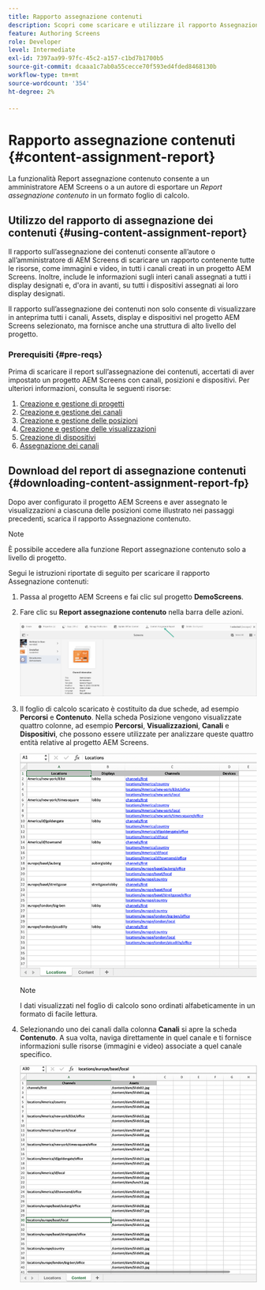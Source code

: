 ```yaml
---
title: Rapporto assegnazione contenuti
description: Scopri come scaricare e utilizzare il rapporto Assegnazione contenuti relativo ad AEM Screens.
feature: Authoring Screens
role: Developer
level: Intermediate
exl-id: 7397aa99-97fc-45c2-a157-c1bd7b1700b5
source-git-commit: dcaaa1c7ab0a55cecce70f593ed4fded8468130b
workflow-type: tm+mt
source-wordcount: '354'
ht-degree: 2%

---
```


# Rapporto assegnazione contenuti {#content-assignment-report}

La funzionalità Report assegnazione contenuto consente a un amministratore AEM Screens o a un autore di esportare un *Report assegnazione contenuto* in un formato foglio di calcolo.

## Utilizzo del rapporto di assegnazione dei contenuti {#using-content-assignment-report}

Il rapporto sull’assegnazione dei contenuti consente all’autore o all’amministratore di AEM Screens di scaricare un rapporto contenente tutte le risorse, come immagini e video, in tutti i canali creati in un progetto AEM Screens. Inoltre, include le informazioni sugli interi canali assegnati a tutti i display designati e, d&#39;ora in avanti, su tutti i dispositivi assegnati ai loro display designati.

Il rapporto sull’assegnazione dei contenuti non solo consente di visualizzare in anteprima tutti i canali, Assets, display e dispositivi nel progetto AEM Screens selezionato, ma fornisce anche una struttura di alto livello del progetto.


### Prerequisiti {#pre-reqs}

Prima di scaricare il report sull’assegnazione dei contenuti, accertati di aver impostato un progetto AEM Screens con canali, posizioni e dispositivi.
Per ulteriori informazioni, consulta le seguenti risorse:

1. [Creazione e gestione di progetti](/help/user-guide/creating-a-screens-project.md)
1. [Creazione e gestione dei canali](/help/user-guide/managing-channels.md)
1. [Creazione e gestione delle posizioni](/help/user-guide/managing-locations.md)
1. [Creazione e gestione delle visualizzazioni](/help/user-guide/managing-displays.md)
1. [Creazione di dispositivi](/help/user-guide/managing-devices.md)
1. [Assegnazione dei canali](/help/user-guide/channel-assignment-latest-fp.md)


## Download del report di assegnazione contenuti {#downloading-content-assignment-report-fp}

Dopo aver configurato il progetto AEM Screens e aver assegnato le visualizzazioni a ciascuna delle posizioni come illustrato nei passaggi precedenti, scarica il rapporto Assegnazione contenuto.

>[!NOTE]
>È possibile accedere alla funzione Report assegnazione contenuto solo a livello di progetto.

Segui le istruzioni riportate di seguito per scaricare il rapporto Assegnazione contenuti:

1. Passa al progetto AEM Screens e fai clic sul progetto **DemoScreens**.

1. Fare clic su **Report assegnazione contenuto** nella barra delle azioni.

   ![immagine](/help/user-guide/assets/content-assignment-report/can-download.png)

1. Il foglio di calcolo scaricato è costituito da due schede, ad esempio **Percorsi** e **Contenuto**. Nella scheda Posizione vengono visualizzate quattro colonne, ad esempio **Percorsi**, **Visualizzazioni**, **Canali** e **Dispositivi**, che possono essere utilizzate per analizzare queste quattro entità relative al progetto AEM Screens.

   ![immagine](/help/user-guide/assets/content-assignment-report/report-sheet1.png)

   >[!NOTE]
   >I dati visualizzati nel foglio di calcolo sono ordinati alfabeticamente in un formato di facile lettura.

1. Selezionando uno dei canali dalla colonna **Canali** si apre la scheda **Contenuto**. A sua volta, naviga direttamente in quel canale e ti fornisce informazioni sulle risorse (immagini e video) associate a quel canale specifico.

   ![immagine](/help/user-guide/assets/content-assignment-report/report-sheet2.png)
